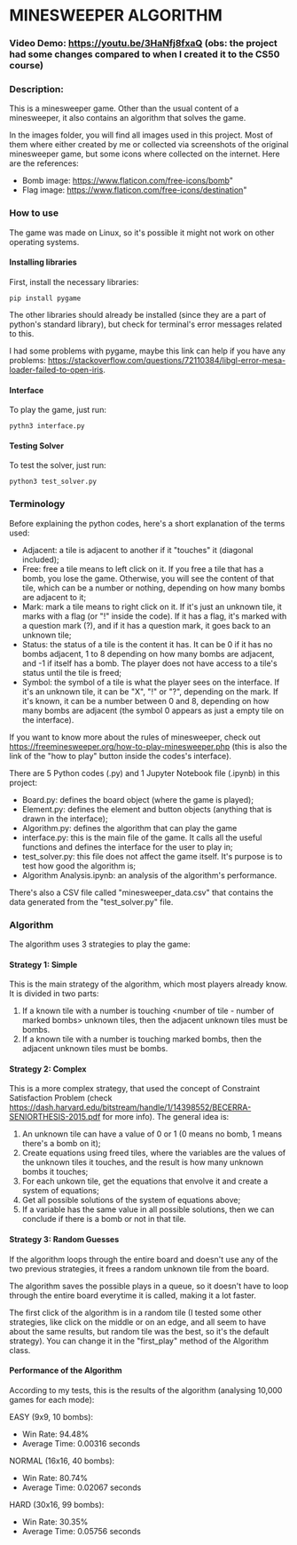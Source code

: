 # MINESWEEPER ALGORITHM
### Video Demo:  https://youtu.be/3HaNfj8fxaQ (obs: the project had some changes compared to when I created it to the CS50 course)
### Description:
This is a minesweeper game. Other than the usual content of a minesweeper, it also contains an algorithm that solves the game.

In the images folder, you will find all images used in this project. Most of them where either created by me or collected via screenshots of the original minesweeper game, but some icons where collected on the internet. Here are the references:
- Bomb image: https://www.flaticon.com/free-icons/bomb"
- Flag image: https://www.flaticon.com/free-icons/destination"

### How to use
The game was made on Linux, so it's possible it might not work on other operating systems.
#### Installing libraries
First, install the necessary libraries:
```console
pip install pygame
```

The other libraries should already be installed (since they are a part of python's standard library), but check for terminal's error messages related to this.

I had some problems with pygame, maybe this link can help if you have any problems: https://stackoverflow.com/questions/72110384/libgl-error-mesa-loader-failed-to-open-iris.

#### Interface
To play the game, just run:
```console
pythn3 interface.py
```

#### Testing Solver
To test the solver, just run:
```console
python3 test_solver.py
```

### Terminology
Before explaining the python codes, here's a short explanation of the terms used:
- Adjacent: a tile is adjacent to another if it "touches" it (diagonal included);
- Free: free a tile means to left click on it. If you free a tile that has a bomb, you lose the game. Otherwise, you will see the content of that tile, which can be a number or nothing, depending on how many bombs are adjacent to it;
- Mark: mark a tile means to right click on it. If it's just an unknown tile, it marks with a flag (or "!" inside the code). If it has a flag, it's marked with a question mark (?), and if it has a question mark, it goes back to an unknown tile;
- Status: the status of a tile is the content it has. It can be 0 if it has no bombs adjacent, 1 to 8 depending on how many bombs are adjacent, and -1 if itself has a bomb. The player does not have access to a tile's status until the tile is freed;
- Symbol: the symbol of a tile is what the player sees on the interface. If it's an unknown tile, it can be "X", "!" or "?", depending on the mark. If it's known, it can be a number between 0 and 8, depending on how many bombs are adjacent (the symbol 0 appears as just a empty tile on the interface).

If you want to know more about the rules of minesweeper, check out https://freeminesweeper.org/how-to-play-minesweeper.php (this is also the link of the "how to play" button inside the codes's interface).

There are 5 Python codes (.py) and 1 Jupyter Notebook file (.ipynb) in this project:
- Board.py: defines the board object (where the game is played);
- Element.py: defines the element and button objects (anything that is drawn in the interface);
- Algorithm.py: defines the algorithm that can play the game
- interface.py: this is the main file of the game. It calls all the useful functions and defines the interface for the user to play in;
- test_solver.py: this file does not affect the game itself. It's purpose is to test how good the algorithm is;
- Algorithm Analysis.ipynb: an analysis of the algorithm's performance.

There's also a CSV file called "minesweeper_data.csv" that contains the data generated from the "test_solver.py" file.

### Algorithm

The algorithm uses 3 strategies to play the game:

#### Strategy 1: Simple
This is the main strategy of the algorithm, which most players already know. It is divided in two parts:
1. If a known tile with a number is touching <number of tile - number of marked bombs> unknown tiles, then the adjacent unknown tiles must be bombs.
2. If a known tile with a number is touching <number of tile> marked bombs, then the adjacent unknown tiles must be bombs.

#### Strategy 2: Complex
This is a more complex strategy, that used the concept of Constraint Satisfaction Problem (check https://dash.harvard.edu/bitstream/handle/1/14398552/BECERRA-SENIORTHESIS-2015.pdf for more info). The general idea is:
1. An unknown tile can have a value of 0 or 1 (0 means no bomb, 1 means there's a bomb on it);
2. Create equations using freed tiles, where the variables are the values of the unknown tiles it touches, and the result is how many unknown bombs it touches;
3. For each unkown tile, get the equations that envolve it and create a system of equations;
4. Get all possible solutions of the system of equations above;
5. If a variable has the same value in all possible solutions, then we can conclude if there is a bomb or not in that tile.
  
#### Strategy 3: Random Guesses
If the algorithm loops through the entire board and doesn't use any of the two previous strategies, it frees a random unknown tile from the board.

The algorithm saves the possible plays in a queue, so it doesn't have to loop through the entire board everytime it is called, making it a lot faster.

The first click of the algorithm is in a random tile (I tested some other strategies, like click on the middle or on an edge, and all seem to have about the same results, but random tile was the best, so it's the default strategy). You can change it in the "first_play" method of the Algorithm class.

#### Performance of the Algorithm
  
According to my tests, this is the results of the algorithm (analysing 10,000 games for each mode):

EASY (9x9, 10 bombs):
- Win Rate: 94.48%
- Average Time: 0.00316 seconds

NORMAL (16x16, 40 bombs):
- Win Rate: 80.74%
- Average Time: 0.02067 seconds

HARD (30x16, 99 bombs):
- Win Rate: 30.35%
- Average Time: 0.05756 seconds
